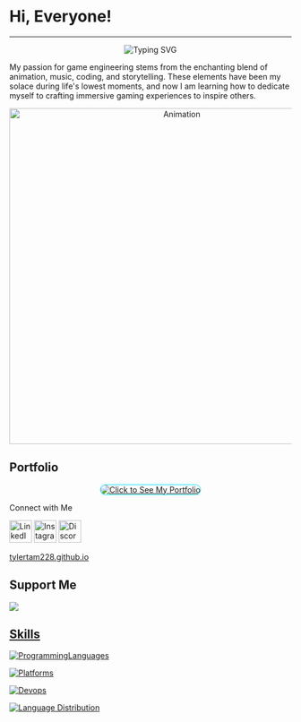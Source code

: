 # Hi, Everyone!
---
<p align="center">
  <img src="https://readme-typing-svg.demolab.com?font=Fira+Code&size=50&duration=3000&pause=500&color=ED2F32&center=true&vCenter=true&width=435&lines=GAME;ANIMATION;MUSIC;" alt="Typing SVG"/>
</p>

<p align="left">
  My passion for game engineering stems from the enchanting blend of animation, music, coding, and storytelling. These elements have been my solace during life's lowest moments, and now I am learning how to dedicate myself to crafting immersive gaming experiences to inspire others.
</p>

<p align="center">
  <img src="https://raw.githubusercontent.com/tylertam228/tylertam228/main/anime.gif" alt="Animation" width="600"/>
</p>

## Portfolio
<p align="center">
  <a href="https://tylertam228.github.io/">
    <img src="https://img.shields.io/badge/🎮_Click_to_See_My_Portfolio-00e0ff?style=for-the-badge&labelColor=0a0f16&color=00e0ff&borderColor=00e0ff" alt="Click to See My Portfolio" style="border: 1px solid #00e0ff; border-radius: 10px;"/>
  </a>
</p

## Connect with Me
<p align="left">
  <a href="https://www.linkedin.com"><img src="https://upload.wikimedia.org/wikipedia/commons/thumb/8/81/LinkedIn_icon.svg/2048px-LinkedIn_icon.svg.png" alt="LinkedIn" width="40"/></a>
  <a href="https://www.instagram.com"><img src="https://upload.wikimedia.org/wikipedia/commons/thumb/9/95/Instagram_logo_2022.svg/1200px-Instagram_logo_2022.svg.png" alt="Instagram" width="40"/></a>
  <a href="https://discord.com"><img src="https://images-eds-ssl.xboxlive.com/image?url=4rt9.lXDC4H_93laV1_eHHFT949fUipzkiFOBH3fAiZZUCdYojwUyX2aTonS1aIwMrx6NUIsHfUHSLzjGJFxxsG72wAo9EWJR4yQWyJJaDaK1XdUso6cUMpI9hAdPUU_FNs11cY1X284vsHrnWtRw7oqRpN1m9YAg21d_aNKnIo-&format=source" alt="Discord" width="40"/></a>
</p>
<p align="left">
  <a href="tylertam228.github.io">tylertam228.github.io</a>
</p>

## Support Me
<p align="left">
  <a href="https://www.buymeacoffee.com/tiger228"><img src="https://img.buymeacoffee.com/button-api/?text=Donation%20Support&emoji=%F0%9F%8E%AE&slug=tiger228&button_colour=28d5d7&font_colour=000000&font_family=Bree&outline_colour=000000&coffee_colour=FFDD00&t=123456" />
</p>

## Skills

<p align="left">
  <img src="https://skillicons.dev/icons?i=c,cpp,python,typescript&perline=5" alt="ProgrammingLanguages"/>
</p>

<p align="left">
  <img src="https://skillicons.dev/icons?i=vscode,visualstudio,godot,arduino,supabase,vercel&perline=4" alt="Platforms"/>
</p>

<p align="left">
  <img src="https://skillicons.dev/icons?i=azure,opencv,bots,discord&perline=5" alt="Devops"/>
</p>


<p align="left">
  <img src="https://github-readme-stats.vercel.app/api/top-langs/?username=tylertam228&layout=compact&theme=radical&langs_count=6" alt="Language Distribution"/>
</p>
